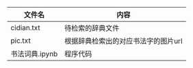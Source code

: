   文件名  | 内容
  ------------- | -------------
 cidian.txt  | 待检索的辞典文件
 pic.txt  | 根据辞典检索出的对应书法字的图片url
 书法词典.ipynb  | 程序代码
